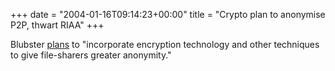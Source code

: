 +++
date = "2004-01-16T09:14:23+00:00"
title = "Crypto plan to anonymise P2P, thwart RIAA"
+++

 Blubster
[plans](http://www.theregister.co.uk/content/6/34937.html "The Register" ) to
"incorporate encryption technology and other techniques to give file-sharers
greater anonymity."

